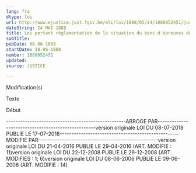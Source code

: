 ```yaml
---
lang: fra
dtype: loi
url: http://www.ejustice.just.fgov.be/eli/loi/1888/05/24/1888052451/justel
dateString: 24 MAI 1888
title: Loi portant réglementation de la situation du banc d'épreuves des armes à feu établi à Liège
subTitle: 
pubDate: 08-06-1888
startDate: 18-06-1888
number: 1888052451
updated: 
source: JUSTICE

---
```


 
 Modification(s) 
 
 
 Texte 

 
 

 Début 
 

---------------------------------------------------ABROGE PAR---------------------------------------------------version originale LOI DU 08-07-2018 PUBLIE LE 17-07-2018---------------------------------------------------MODIFIE PAR---------------------------------------------------version originale LOI DU 21-04-2016 PUBLIE LE 29-04-2016
(ART. MODIFIE : 11)version originale LOI DU 22-12-2008 PUBLIE LE 29-12-2008
(ART. MODIFIES : 1; 6)version originale LOI DU 08-06-2006 PUBLIE LE 09-06-2006
(ART. MODIFIE : 14)

